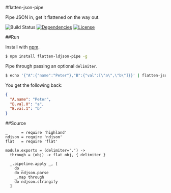 #flatten-json-pipe

Pipe JSON in, get it flattened on the way out.

![Build Status](http://img.shields.io/codeship/???.svg?style=flat)
[![Dependencies](http://img.shields.io/david/radekstepan/flatten-json-pipe.svg?style=flat)](https://david-dm.org/radekstepan/flatten-json-pipe)
[![License](http://img.shields.io/badge/license-AGPL--3.0-red.svg?style=flat)](LICENSE)

##Run

Install with [npm](https://www.npmjs.org/).

```bash
$ npm install flatten-ldjson-pipe -g
```

Pipe through passing an optional `delimiter`.

```bash
$ echo '{"A":{"name":"Peter"},"B":{"val":[\"a\",\"b\"]}}' | flatten-json-pipe '.'
```

You get the following back:

```json
{
  "A.name": "Peter",
  "B.val.0": "a",
  "B.val.1": "b"
}
```

##Source

    _      = require 'highland'
    ndjson = require 'ndjson'
    flat   = require 'flat'

    module.exports = (delimiter='.') ->
      through = (obj) -> flat obj, { delimiter }

      _.pipeline.apply _, [
        do _
        do ndjson.parse
        _.map through
        do ndjson.stringify
      ]